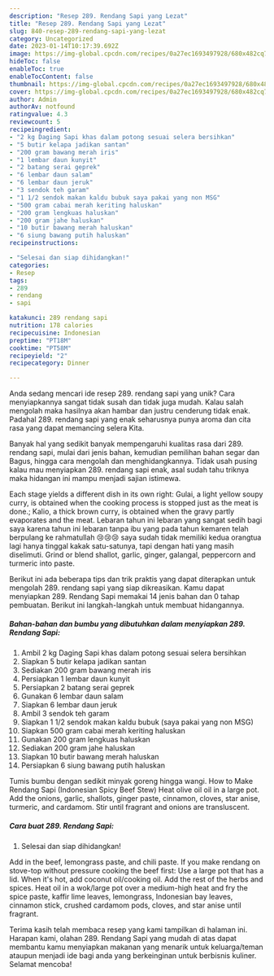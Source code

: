 ```yaml
---
description: "Resep 289. Rendang Sapi yang Lezat"
title: "Resep 289. Rendang Sapi yang Lezat"
slug: 840-resep-289-rendang-sapi-yang-lezat
category: Uncategorized
date: 2023-01-14T10:17:39.692Z
image: https://img-global.cpcdn.com/recipes/0a27ec1693497928/680x482cq70/289-rendang-sapi-foto-resep-utama.jpg
hideToc: false
enableToc: true
enableTocContent: false
thumbnail: https://img-global.cpcdn.com/recipes/0a27ec1693497928/680x482cq70/289-rendang-sapi-foto-resep-utama.jpg
cover: https://img-global.cpcdn.com/recipes/0a27ec1693497928/680x482cq70/289-rendang-sapi-foto-resep-utama.jpg
author: Admin
authorAv: notfound
ratingvalue: 4.3
reviewcount: 5
recipeingredient:
- "2 kg Daging Sapi khas dalam potong sesuai selera bersihkan"
- "5 butir kelapa jadikan santan"
- "200 gram bawang merah iris"
- "1 lembar daun kunyit"
- "2 batang serai geprek"
- "6 lembar daun salam"
- "6 lembar daun jeruk"
- "3 sendok teh garam"
- "1 1/2 sendok makan kaldu bubuk saya pakai yang non MSG"
- "500 gram cabai merah keriting haluskan"
- "200 gram lengkuas haluskan"
- "200 gram jahe haluskan"
- "10 butir bawang merah haluskan"
- "6 siung bawang putih haluskan"
recipeinstructions:

- "Selesai dan siap dihidangkan!"
categories:
- Resep
tags:
- 289
- rendang
- sapi

katakunci: 289 rendang sapi 
nutrition: 178 calories
recipecuisine: Indonesian
preptime: "PT18M"
cooktime: "PT58M"
recipeyield: "2"
recipecategory: Dinner

---
```





Anda sedang mencari ide resep 289. rendang sapi yang unik? Cara menyiapkannya sangat tidak susah dan tidak juga mudah. Kalau salah mengolah maka hasilnya akan hambar dan justru cenderung tidak enak. Padahal 289. rendang sapi yang enak seharusnya punya aroma dan cita rasa yang dapat memancing selera Kita.





Banyak hal yang sedikit banyak mempengaruhi kualitas rasa dari 289. rendang sapi, mulai dari jenis bahan, kemudian pemilihan bahan segar dan Bagus, hingga cara mengolah dan menghidangkannya. Tidak usah pusing kalau mau menyiapkan 289. rendang sapi enak,      asal sudah tahu triknya maka hidangan ini mampu menjadi sajian istimewa.














Each stage yields a different dish in its own right: Gulai, a light yellow soupy curry, is obtained when the cooking process is stopped just as the meat is done.; Kalio, a thick brown curry, is obtained when the gravy partly evaporates and the meat. Lebaran tahun ini lebaran yang sangat sedih bagi saya karena tahun ini lebaran tanpa ibu yang pada tahun kemaren telah berpulang ke rahmatullah 😢😢😢 saya sudah tidak memiliki kedua orangtua lagi hanya tinggal kakak satu-satunya, tapi dengan hati yang masih diselimuti. Grind or blend shallot, garlic, ginger, galangal, peppercorn and turmeric into paste.






Berikut ini ada beberapa tips dan trik praktis yang dapat diterapkan untuk mengolah 289. rendang sapi yang siap dikreasikan. Kamu dapat menyiapkan 289. Rendang Sapi memakai 14 jenis bahan dan 0 tahap pembuatan. Berikut ini langkah-langkah untuk membuat hidangannya.

<!--inarticleads1-->

##### Bahan-bahan dan bumbu yang dibutuhkan dalam menyiapkan 289. Rendang Sapi:

1. Ambil 2 kg Daging Sapi khas dalam potong sesuai selera bersihkan
1. Siapkan 5 butir kelapa jadikan santan
1. Sediakan 200 gram bawang merah iris
1. Persiapkan 1 lembar daun kunyit
1. Persiapkan 2 batang serai geprek
1. Gunakan 6 lembar daun salam
1. Siapkan 6 lembar daun jeruk
1. Ambil 3 sendok teh garam
1. Siapkan 1 1/2 sendok makan kaldu bubuk (saya pakai yang non MSG)
1. Siapkan 500 gram cabai merah keriting haluskan
1. Gunakan 200 gram lengkuas haluskan
1. Sediakan 200 gram jahe haluskan
1. Siapkan 10 butir bawang merah haluskan
1. Persiapkan 6 siung bawang putih haluskan


Tumis bumbu dengan sedikit minyak goreng hingga wangi. How to Make Rendang Sapi (Indonesian Spicy Beef Stew) Heat olive oil oil in a large pot. Add the onions, garlic, shallots, ginger paste, cinnamon, cloves, star anise, turmeric, and cardamom. Stir until fragrant and onions are transluscent. 

<!--inarticleads2-->

##### Cara buat 289. Rendang Sapi:


1. Selesai dan siap dihidangkan!

Add in the beef, lemongrass paste, and chili paste. If you make rendang on stove-top without pressure cooking the beef first: Use a large pot that has a lid. When it&#39;s hot, add coconut oil/cooking oil. Add the rest of the herbs and spices. Heat oil in a wok/large pot over a medium-high heat and fry the spice paste, kaffir lime leaves, lemongrass, Indonesian bay leaves, cinnamon stick, crushed cardamom pods, cloves, and star anise until fragrant. 

Terima kasih telah membaca resep yang kami tampilkan di halaman ini. Harapan kami, olahan 289. Rendang Sapi yang mudah di atas dapat membantu kamu menyiapkan makanan yang menarik untuk keluarga/teman ataupun menjadi ide bagi anda yang berkeinginan untuk berbisnis kuliner. Selamat mencoba!
